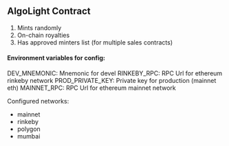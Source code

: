 ## AlgoLight Contract

1. Mints randomly
2. On-chain royalties
3. Has approved minters list (for multiple sales contracts)


#### Environment variables for config:
DEV_MNEMONIC: Mnemonic for devel
RINKEBY_RPC: RPC Url for ethereum rinkeby network
PROD_PRIVATE_KEY: Private key for production (mainnet eth)
MAINNET_RPC: RPC Url for ethereum mainnet network

Configured networks:
- mainnet
- rinkeby
- polygon
- mumbai